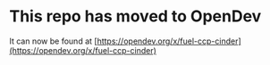 # This repo has moved to OpenDev

It can now be found at [https://opendev.org/x/fuel-ccp-cinder](https://opendev.org/x/fuel-ccp-cinder)
